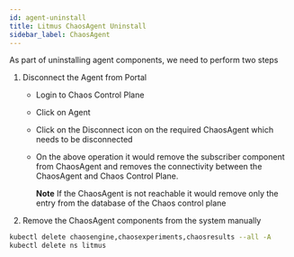 ```yaml
---
id: agent-uninstall
title: Litmus ChaosAgent Uninstall
sidebar_label: ChaosAgent
---
```


As part of uninstalling agent components, we need to perform two steps

1. Disconnect the Agent from Portal

   - Login to Chaos Control Plane

   - Click on Agent

   - Click on the Disconnect icon on the required ChaosAgent which needs to be disconnected

   - On the above operation it would remove the subscriber component from ChaosAgent and removes the connectivity between the ChaosAgent and Chaos Control Plane.

     **Note** If the ChaosAgent is not reachable it would remove only the entry from the database of the Chaos control plane

2. Remove the ChaosAgent components from the system manually

```bash
kubectl delete chaosengine,chaosexperiments,chaosresults --all -A
kubectl delete ns litmus
```
